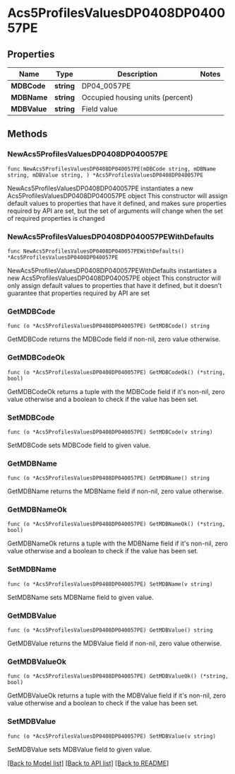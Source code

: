 # Acs5ProfilesValuesDP0408DP040057PE

## Properties

Name | Type | Description | Notes
------------ | ------------- | ------------- | -------------
**MDBCode** | **string** | DP04_0057PE | 
**MDBName** | **string** | Occupied housing units (percent) | 
**MDBValue** | **string** | Field value | 

## Methods

### NewAcs5ProfilesValuesDP0408DP040057PE

`func NewAcs5ProfilesValuesDP0408DP040057PE(mDBCode string, mDBName string, mDBValue string, ) *Acs5ProfilesValuesDP0408DP040057PE`

NewAcs5ProfilesValuesDP0408DP040057PE instantiates a new Acs5ProfilesValuesDP0408DP040057PE object
This constructor will assign default values to properties that have it defined,
and makes sure properties required by API are set, but the set of arguments
will change when the set of required properties is changed

### NewAcs5ProfilesValuesDP0408DP040057PEWithDefaults

`func NewAcs5ProfilesValuesDP0408DP040057PEWithDefaults() *Acs5ProfilesValuesDP0408DP040057PE`

NewAcs5ProfilesValuesDP0408DP040057PEWithDefaults instantiates a new Acs5ProfilesValuesDP0408DP040057PE object
This constructor will only assign default values to properties that have it defined,
but it doesn't guarantee that properties required by API are set

### GetMDBCode

`func (o *Acs5ProfilesValuesDP0408DP040057PE) GetMDBCode() string`

GetMDBCode returns the MDBCode field if non-nil, zero value otherwise.

### GetMDBCodeOk

`func (o *Acs5ProfilesValuesDP0408DP040057PE) GetMDBCodeOk() (*string, bool)`

GetMDBCodeOk returns a tuple with the MDBCode field if it's non-nil, zero value otherwise
and a boolean to check if the value has been set.

### SetMDBCode

`func (o *Acs5ProfilesValuesDP0408DP040057PE) SetMDBCode(v string)`

SetMDBCode sets MDBCode field to given value.


### GetMDBName

`func (o *Acs5ProfilesValuesDP0408DP040057PE) GetMDBName() string`

GetMDBName returns the MDBName field if non-nil, zero value otherwise.

### GetMDBNameOk

`func (o *Acs5ProfilesValuesDP0408DP040057PE) GetMDBNameOk() (*string, bool)`

GetMDBNameOk returns a tuple with the MDBName field if it's non-nil, zero value otherwise
and a boolean to check if the value has been set.

### SetMDBName

`func (o *Acs5ProfilesValuesDP0408DP040057PE) SetMDBName(v string)`

SetMDBName sets MDBName field to given value.


### GetMDBValue

`func (o *Acs5ProfilesValuesDP0408DP040057PE) GetMDBValue() string`

GetMDBValue returns the MDBValue field if non-nil, zero value otherwise.

### GetMDBValueOk

`func (o *Acs5ProfilesValuesDP0408DP040057PE) GetMDBValueOk() (*string, bool)`

GetMDBValueOk returns a tuple with the MDBValue field if it's non-nil, zero value otherwise
and a boolean to check if the value has been set.

### SetMDBValue

`func (o *Acs5ProfilesValuesDP0408DP040057PE) SetMDBValue(v string)`

SetMDBValue sets MDBValue field to given value.



[[Back to Model list]](../README.md#documentation-for-models) [[Back to API list]](../README.md#documentation-for-api-endpoints) [[Back to README]](../README.md)


